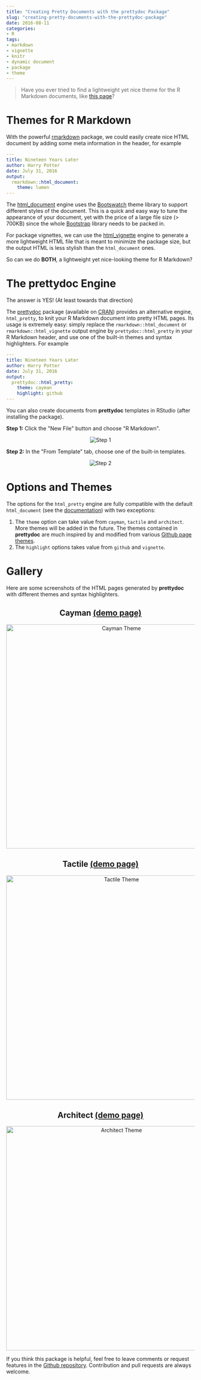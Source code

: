 ```yaml
---
title: "Creating Pretty Documents with the prettydoc Package"
slug: "creating-pretty-documents-with-the-prettydoc-package"
date: 2016-08-11
categories:
- R
tags:
- markdown
- vignette
- knitr
- dynamic document
- package
- theme
---
```


> Have you ever tried to find a lightweight yet nice theme for the R Markdown
documents, like [this page](http://yixuan.cos.name/prettydoc/cayman.html)?

# Themes for R Markdown

With the powerful [rmarkdown](http://rmarkdown.rstudio.com/index.html)
package, we could easily create nice HTML document
by adding some meta information in the header, for example

```yaml
---
title: Nineteen Years Later
author: Harry Potter
date: July 31, 2016
output:
  rmarkdown::html_document:
    theme: lumen
---
```

The [html_document](http://rmarkdown.rstudio.com/html_document_format.html)
engine uses the [Bootswatch](http://bootswatch.com/)
theme library to support different styles of the document.
This is a quick and easy way to tune the appearance of your document, yet with
the price of a large file size (> 700KB) since the whole
[Bootstrap](http://getbootstrap.com/) library needs to be packed in.

For package vignettes, we can use the
[html_vignette](http://rmarkdown.rstudio.com/package_vignette_format.html)
engine to generate a more lightweight HTML file that is meant to minimize the
package size, but the output HTML is less stylish than the `html_document` ones.

So can we do **BOTH**, a lightweight yet nice-looking theme for R Markdown?

# The prettydoc Engine

The answer is YES! (At least towards that direction)

The [prettydoc](https://github.com/yixuan/prettydoc/) package
(available on [CRAN](http://cran.r-project.org/package=prettydoc))
provides an alternative engine, `html_pretty`,
to knit your R Markdown document into pretty HTML pages.
Its usage is extremely easy: simply replace the
`rmarkdown::html_document` or `rmarkdown::html_vignette` output engine by
`prettydoc::html_pretty` in your R Markdown header, and use one of the built-in
themes and syntax highlighters. For example

```yaml
---
title: Nineteen Years Later
author: Harry Potter
date: July 31, 2016
output:
  prettydoc::html_pretty:
    theme: cayman
    highlight: github
---
```

You can also create documents from **prettydoc** templates in RStudio (after
installing the package).

**Step 1:** Click the "New File" button and choose "R Markdown".

<div align="center">
  <img src="http://yixuan.cos.name/prettydoc/images/step1.png" alt="Step 1" />
</div>

**Step 2:** In the "From Template" tab, choose one of the built-in templates.

<div align="center">
  <img src="http://yixuan.cos.name/prettydoc/images/step2.png" alt="Step 2" />
</div>

# Options and Themes

The options for the `html_pretty` engine are fully compatible with the default
`html_document`
(see the [documentation](http://rmarkdown.rstudio.com/html_document_format.html))
with two exceptions:

1. The `theme` option can take value from `cayman`, `tactile` and
`architect`. More themes will be added in the future. The themes contained in
**prettydoc** are much inspired by and modified from
various [Github page themes](https://github.com/blog/1081-instantly-beautiful-project-pages).
2. The `highlight` options takes value from `github` and `vignette`.

# Gallery

Here are some screenshots of the HTML pages generated by **prettydoc** with
different themes and syntax highlighters.

<div align="center">
  <h2>Cayman <a href="http://yixuan.cos.name/prettydoc/cayman.html">(demo page)</a></h2>
  <a href="http://yixuan.cos.name/prettydoc/cayman.html">
    <img width="600px" src="http://yixuan.cos.name/prettydoc/images/cayman.png" alt="Cayman Theme" />
  </a>
</div>

<div align="center">
  <h2>Tactile <a href="http://yixuan.cos.name/prettydoc/tactile.html">(demo page)</a></h2>
  <a href="http://yixuan.cos.name/prettydoc/tactile.html">
    <img width="600px" src="http://yixuan.cos.name/prettydoc/images/tactile.png" alt="Tactile Theme" />
  </a>
</div>

<div align="center">
  <h2>Architect <a href="http://yixuan.cos.name/prettydoc/architect.html">(demo page)</a></h2>
  <a href="http://yixuan.cos.name/prettydoc/architect.html">
    <img width="600px" src="http://yixuan.cos.name/prettydoc/images/architect.png" alt="Architect Theme" />
  </a>
</div>

If you think this package is helpful, feel free to leave comments or
request features in the [Github repository](https://github.com/yixuan/prettydoc/).
Contribution and pull requests are always welcome.

